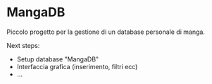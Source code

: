 # MangaDB

Piccolo progetto per la gestione di un database personale di manga.

Next steps:
- Setup database "MangaDB"
- Interfaccia grafica (inserimento, filtri ecc)
- ...
 
